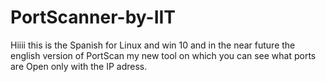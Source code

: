 # PortScanner-by-IIT
Hiiii this is the Spanish for Linux and win 10 and in the near future the english version of PortScan my new tool on which you can see what ports are Open only with the IP adress.
